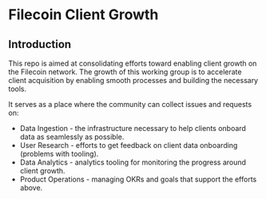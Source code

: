 # Filecoin Client Growth

## Introduction
This repo is aimed at consolidating efforts toward enabling client growth on the Filecoin network. The growth of this working group is to accelerate client acquisition by enabling smooth processes and building the necessary tools.

It serves as a place where the community can collect issues and requests on:
 - Data Ingestion - the infrastructure necessary to help clients onboard data as seamlessly as possible.
 - User Research - efforts to get feedback on client data onboarding (problems with tooling).
 - Data Analytics - analytics tooling for monitoring the progress around client growth.
 - Product Operations - managing OKRs and goals that support the efforts above.
